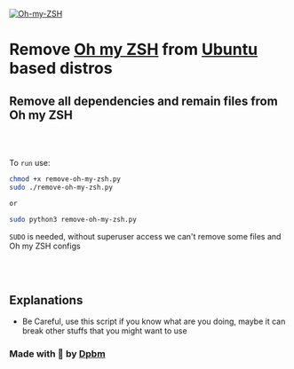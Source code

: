 [ ![Oh-my-ZSH](https://ohmyz.sh/img/OMZLogo_BnW.png) ](https://ohmyz.sh/)

# Remove [Oh my ZSH](https://ohmyz.sh/) from [Ubuntu](https://ubuntu.com/) based distros

## Remove all dependencies and remain files from Oh my ZSH

<br />
<br />

To `run` use:

```bash
chmod +x remove-oh-my-zsh.py
sudo ./remove-oh-my-zsh.py

or 

sudo python3 remove-oh-my-zsh.py

```

`SUDO` is needed, without superuser access we can't remove some files and Oh my ZSH configs

<br />
<br />


## Explanations

* Be Careful, use this script if you know what are you doing, maybe it can break other stuffs that you might want to use

### Made with 🥰 by [Dpbm](https://github.com/Dpbm)